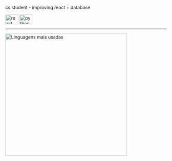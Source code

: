 cs student - improving react + database 

<div style=display: inline_block>
<img align="center" alt="react" height="30" width="40" src="https://cdn.jsdelivr.net/gh/devicons/devicon@latest/icons/react/react-original.svg" />         
<img align="center" alt="python" height="30" width="40" src="https://cdn.jsdelivr.net/gh/devicons/devicon@latest/icons/python/python-original.svg"/>                
</div>

<hr></hr>

<img width="380em" alt="Linguagens mais usadas" src="https://github-readme-stats.vercel.app/api/top-langs/?username=s2ddv&layout=compact&theme=dark"/>
